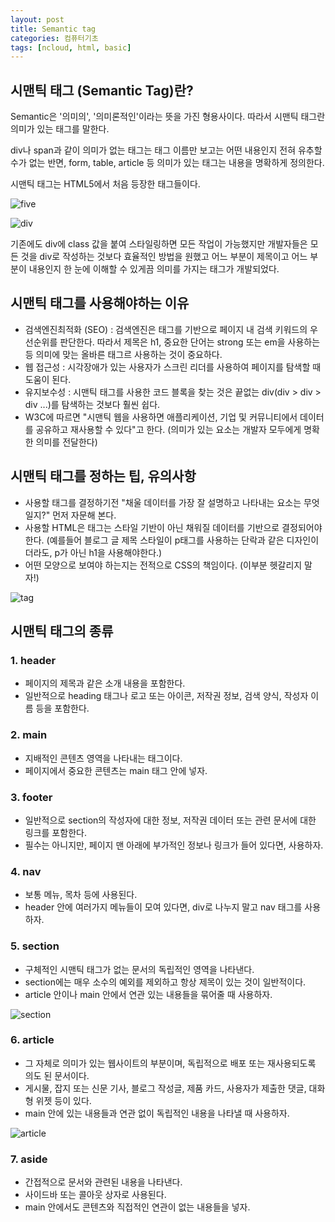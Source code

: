 ```yaml
---
layout: post
title: Semantic tag
categories: 컴퓨터기초
tags: [ncloud, html, basic]
---
```


## 시맨틱 태그 (Semantic Tag)란?

Semantic은 '의미의', '의미론적인'이라는 뜻을 가진 형용사이다. 따라서 시맨틱 태그란 의미가 있는 태그를 말한다.

div나 span과 같이 의미가 없는 태그는 태그 이름만 보고는 어떤 내용인지 전혀 유추할 수가 없는 반면, form, table, article 등 의미가 있는 태그는 내용을 명확하게 정의한다.

시맨틱 태그는 HTML5에서 처음 등장한 태그들이다.

![five](https://img1.daumcdn.net/thumb/R1280x0/?scode=mtistory2&fname=https%3A%2F%2Ft1.daumcdn.net%2Fcfile%2Ftistory%2F99D4353D5A90D2131B)

![div](https://velog.velcdn.com/images%2Fgil0127%2Fpost%2Fb3a97fa2-7cad-4c27-8011-d78f707f43b0%2F1111111.PNG)

기존에도 div에 class 값을 붙여 스타일링하면 모든 작업이 가능했지만 개발자들은 모든 것을 div로 작성하는 것보다 효율적인 방법을 원했고 어느 부분이 제목이고 어느 부분이 내용인지 한 눈에 이해할 수 있게끔 의미를 가지는 태그가 개발되었다.

## 시맨틱 태그를 사용해야하는 이유

-   검색엔진최적화 (SEO) : 검색엔진은 태그를 기반으로 페이지 내 검색 키워드의 우선순위를 판단한다. 따라서 제목은 h1, 중요한 단어는 strong 또는 em을 사용하는 등 의미에 맞는 올바른 태그르 사용하는 것이 중요하다.
-   웹 접근성 : 시각장애가 있는 사용자가 스크린 리더를 사용하여 페이지를 탐색할 때 도움이 된다.
-   유지보수성 : 시맨틱 태그를 사용한 코드 블록을 찾는 것은 끝없는 div(div > div > div ...)를 탐색하는 것보다 훨씬 쉽다.
-   W3C에 따르면 "시맨틱 웹을 사용하면 애플리케이션, 기업 및 커뮤니티에서 데이터를 공유하고 재사용할 수 있다"고 한다. (의미가 있는 요소는 개발자 모두에게 명확한 의미를 전달한다)

## 시맨틱 태그를 정하는 팁, 유의사항

-   사용할 태그를 결정하기전 "채울 데이터를 가장 잘 설명하고 나타내는 요소는 무엇일지?" 먼저 자문해 본다.
-   사용할 HTML은 태그는 스타일 기반이 아닌 채워질 데이터를 기반으로 결정되어야 한다. (예를들어 블로그 글 제목 스타일이 p태그를 사용하는 단락과 같은 디자인이더라도, p가 아닌 h1을 사용해야한다.)
-   어떤 모양으로 보여야 하는지는 전적으로 CSS의 책임이다. (이부분 헷갈리지 말자!)

![tag](https://velog.velcdn.com/images%2Fgil0127%2Fpost%2Fdc349d83-4e31-421e-a463-4f23466b4e51%2F3.PNG)

## 시맨틱 태그의 종류

### 1. header

-   페이지의 제목과 같은 소개 내용을 포함한다.
-   일반적으로 heading 태그나 로고 또는 아이콘, 저작권 정보, 검색 양식, 작성자 이름 등을 포함한다.

### 2. main

-   지배적인 콘텐츠 영역을 나타내는 태그이다.
-   페이지에서 중요한 콘텐츠는 main 태그 안에 넣자.

### 3. footer

-   일반적으로 section의 작성자에 대한 정보, 저작권 데이터 또는 관련 문서에 대한 링크를 포함한다.
-   필수는 아니지만, 페이지 맨 아래에 부가적인 정보나 링크가 들어 있다면, 사용하자.

### 4. nav

-   보통 메뉴, 목차 등에 사용된다.
-   header 안에 여러가지 메뉴들이 모여 있다면, div로 나누지 말고 nav 태그를 사용하자.

### 5. section

-   구체적인 시맨틱 태그가 없는 문서의 독립적인 영역을 나타낸다.
-   section에는 매우 소수의 예외를 제외하고 항상 제목이 있는 것이 일반적이다.
-   article 안이나 main 안에서 연관 있는 내용들을 묶어줄 때 사용하자.

![section](https://velog.velcdn.com/images%2Fgil0127%2Fpost%2F5f9f58c5-1aac-439e-9519-9b9c43591a12%2F2.PNG)

### 6. article

-   그 자체로 의미가 있는 웹사이트의 부분이며, 독립적으로 배포 또는 재사용되도록 의도 된 문서이다.
-   게시물, 잡지 또는 신문 기사, 블로그 작성글, 제품 카드, 사용자가 제출한 댓글, 대화형 위젯 등이 있다.
-   main 안에 있는 내용들과 연관 없이 독립적인 내용을 나타낼 때 사용하자.

![article](https://velog.velcdn.com/images%2Fgil0127%2Fpost%2F636212d7-b911-4d7e-a0c5-48aa3df8e42a%2F1.PNG)

### 7. aside

-   간접적으로 문서와 관련된 내용을 나타낸다.
-   사이드바 또는 콜아웃 상자로 사용된다.
-   main 안에서도 콘텐츠와 직접적인 연관이 없는 내용들을 넣자.

